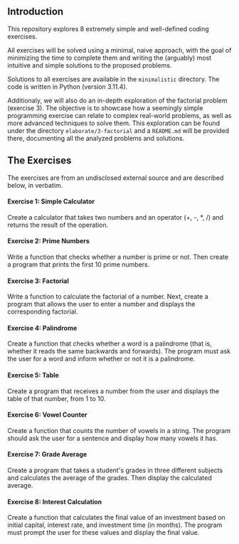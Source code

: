## Introduction
This repository explores 8 extremely simple and well-defined coding exercises.

All exercises will be solved using a minimal, naive approach,
with the goal of minimizing the time to complete them
and writing the (arguably) most intuitive and simple solutions to the proposed problems.

Solutions to all exercises are available in the `minimalistic` directory.
The code is written in Python (version 3.11.4).

Additionaly, we will also do an in-depth exploration of the factorial problem (exercise 3).
The objective is to showcase how a seemingly simple programming exercise can relate to
complex real-world problems, as well as more advanced techniques to solve them.
This exploration can be found under the directory `elaborate/3-factorial`
and a `README.md` will be provided there, documenting all the analyzed problems and solutions.

## The Exercises
The exercises are from an undisclosed external source and are described below, in verbatim.

#### Exercise 1: Simple Calculator
Create a calculator that takes two numbers and an operator (+, -, \*, /) and returns the result of the operation.

#### Exercise 2: Prime Numbers
Write a function that checks whether a number is prime or not. Then create a program that prints the first 10 prime numbers.

#### Exercise 3: Factorial
Write a function to calculate the factorial of a number. Next, create a program that allows the user to enter a number and displays the corresponding factorial.

#### Exercise 4: Palindrome
Create a function that checks whether a word is a palindrome (that is, whether it reads the same backwards and forwards). The program must ask the user for a word and inform whether or not it is a palindrome.

#### Exercise 5: Table
Create a program that receives a number from the user and displays the table of that number, from 1 to 10.

#### Exercise 6: Vowel Counter
Create a function that counts the number of vowels in a string. The program should ask the user for a sentence and display how many vowels it has.

#### Exercise 7: Grade Average
Create a program that takes a student's grades in three different subjects and calculates the average of the grades. Then display the calculated average.

#### Exercise 8: Interest Calculation
Create a function that calculates the final value of an investment based on initial capital, interest rate, and investment time (in months). The program must prompt the user for these values and display the final value.

